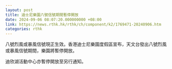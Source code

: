 ```yaml
---
layout: post
title: 迪士尼樂園八號信號期間暫停開放
date: 2024-09-06 08:07:20.000000000 +08:00
link: https://news.rthk.hk/rthk/ch/component/k2/1769471-20240906.htm
categories: rthk
---
```


八號烈風或暴風信號現正生效。香港迪士尼樂園度假區宣布，天文台發出八號烈風或暴風信號期間，樂園將暫停開放。

迪欣湖活動中心亦暫停開放至另行通知。
